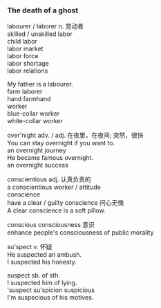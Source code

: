 ### The death of a ghost  
labourer / laborer n. 劳动者  
skilled / unskilled labor  
child labor  
labor market  
labor force  
labor shortage  
labor relations  
  
My father is a labourer.  
farm laborer  
hand  farmhand  
worker  
blue-collar worker  
white-collar worker  
  
over'night adv. / adj. 在夜里，在夜间; 突然，很快  
You can stay overnight if you want to.  
an overnight journey  
He became famous overnight.  
an overnight success  
  
conscientious adj. 认真负责的  
a conscientious worker / attitude  
conscience  
have a clear / guilty conscience 问心无愧  
A clear conscience is a soft pillow.  
  
conscious  consciousness 意识  
enhance people's consciousness of public morality  
  
su'spect v. 怀疑  
He suspected an ambush.  
I suspected his honesty.  
  
suspect sb. of sth.  
I suspected him of lying.  
'suspect  su'spicion  suspicious  
I'm suspecious of his motives.